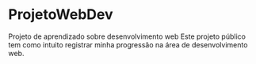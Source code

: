 # ProjetoWebDev
Projeto de aprendizado sobre desenvolvimento web
Este projeto público tem como intuito registrar minha progressão na área de desenvolvimento web.
